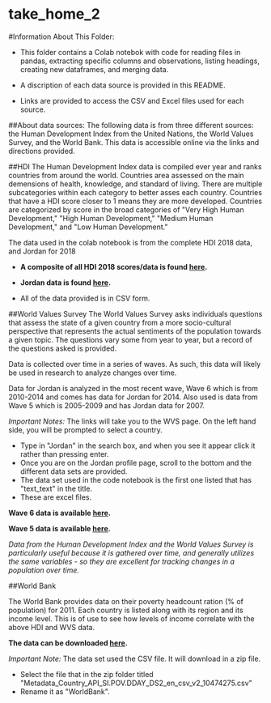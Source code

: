 # take_home_2

#Information About This Folder:

* This folder contains a Colab notebok with code for reading files in pandas, extracting specific columns and observations, listing headings, creating new dataframes, and merging data.

* A discription of each data source is provided in this README.

* Links are provided to access the CSV and Excel files used for each source. 

##About data sources:
The following data is from three different sources: the Human Development Index from the United Nations, the World Values Survey, and the World Bank. This data is accessible online via the links and directions provided.

##HDI
The Human Development Index data is compiled ever year and ranks countries from around the world. Countries area assessed on the main demensions of health, knowledge, and standard of living. There are multiple subcategories within each category to better asses each country. Countries that have a HDI score closer to 1 means they are more developed. Countries are categorized by score in the broad categories of "Very High Human Development," "High Human Development," "Medium Human Development," and "Low Human Development." 

The data used in the colab notebook is from the complete HDI 2018 data, and Jordan for 2018

* **A composite of all HDI 2018 scores/data is found [here](http://hdr.undp.org/en/composite/HDI).**


* **Jordan data is found [here](http://hdr.undp.org/en/countries/profiles/JOR).**

* All of the data provided is in CSV form. 


##World Values Survey
The World Values Survey asks individuals questions that assess the state of a given country from a more socio-cultural perspective that represents the actual sentiments of the population towards a given topic. The questions vary some from year to year, but a record of the questions asked is provided. 

Data is collected over time in a series of waves. As such, this data will likely be used in research to analyze changes over time. 

Data for Jordan is analyzed in the most recent wave, Wave 6 which is from 2010-2014 and comes has data for Jordan for 2014. Also used is data from Wave 5 which is 2005-2009 and has Jordan data for 2007.

*Important Notes:* The links will take you to the WVS page. On the left hand side, you will be prompted to select a country. 
* Type in "Jordan" in the search box, and when you see it appear click it rather than pressing enter. 
* Once you are on the Jordan profile page, scroll to the bottom and the different data sets are provided. 
* The data set used in the code notebook is the first one listed that has "text_text" in the title. 
* These are excel files.

**Wave 6 data is available [here](http://www.worldvaluessurvey.org/WVSDocumentationWV6.jsp).**

**Wave 5 data is available [here](http://www.worldvaluessurvey.org/WVSDocumentationWV5.jsp).**


*Data from the Human Development Index and the World Values Survey is particularly useful because it is gathered over time, and generally utilizes the same variables - so they are excellent for tracking changes in a population over time.*

##World Bank

The World Bank provides data on their poverty headcount ration (% of population) for 2011. Each country is listed along with its region and its income level. This is of use to see how levels of income correlate with the above HDI and WVS data. 

**The data can be downloaded [here](https://data.worldbank.org/indicator/SI.POV.DDAY?end=2015&locations=1W&name_desc=false&start=1981&view=chart).**

*Important Note:* The data set used the CSV file. It will download in a zip file. 
* Select the file that in the zip folder titled "Metadata_Country_API_SI.POV.DDAY_DS2_en_csv_v2_10474275.csv" 
* Rename it as "WorldBank".



